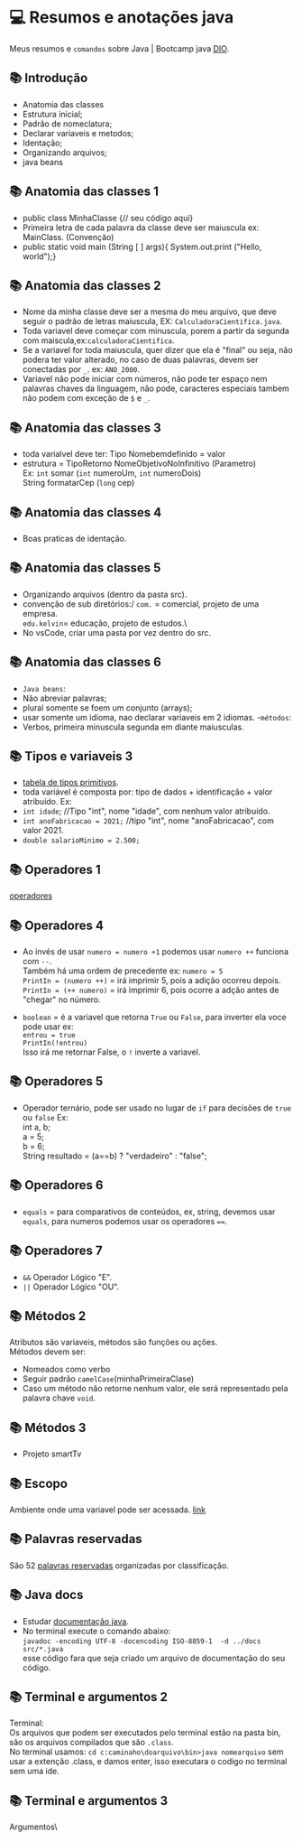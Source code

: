 # 💻 Resumos e anotações java 

Meus resumos e `comandos` sobre Java | Bootcamp java [DIO](https://www.dio.me/).

## 📚 Introdução
- Anatomia das classes
- Estrutura inicial;
- Padrão de nomeclatura;
- Declarar variaveis e metodos;
- Identação;
- Organizando arquivos;
- java beans
## 📚 Anatomia das classes 1
-  public class MinhaClasse {// seu código aqui}
- Primeira letra de cada palavra da classe deve ser maiuscula ex: MainClass. (Convenção)
- public static void main (String [ ] args){ System.out.print ("Hello, world");}
## 📚 Anatomia das classes 2
- Nome da minha classe deve ser a mesma do meu arquivo, que deve seguir o padrão de letras maiuscula, EX: `CalculadoraCientifica.java`.
- Toda variavel deve começar com minuscula, porem a partir da segunda com maiscula,ex:`calculadoraCientifica`.
- Se a variavel for toda maiuscula, quer dizer que ela é "final" ou seja, não podera ter valor alterado, no caso de duas palavras, devem ser conectadas por `_`. ex: `ANO_2000`.
- Variavel não pode iniciar com números, não pode ter espaço nem palavras chaves da linguagem, não pode, caracteres especiais tambem não podem com exceção de `$` e `_`.
## 📚 Anatomia das classes 3
- toda varialvel deve ter: Tipo Nomebemdefinido = valor
- estrutura = TipoRetorno NomeObjetivoNoInfinitivo (Parametro)\
Ex: `int` somar (`int` numeroUm, `int` numeroDois)\
String formatarCep (`long` cep)
## 📚 Anatomia das classes 4
- Boas praticas de identação.

## 📚 Anatomia das classes 5
- Organizando arquivos (dentro da pasta src).
- convenção de sub diretórios:/
`com.` = comercial, projeto de uma empresa.\
`edu.kelvin`= educação, projeto de estudos.\
- No vsCode, criar uma pasta por vez dentro do src.

## 📚 Anatomia das classes 6
- `Java beans`:
-  Não abreviar palavras;
- plural somente se foem um conjunto (arrays);
- usar somente um idioma, nao declarar variaveis em 2 idiomas.
-`métodos`:
- Verbos, primeira minuscula segunda em diante maiusculas.

## 📚 Tipos e variaveis 3
-  [tabela de tipos primitivos](https://glysns.gitbook.io/java-basico/sintaxe/variaveis).
- toda variável é composta por: tipo de dados + identificação + valor atribuído. Ex:
- `int idade`; //Tipo "int", nome "idade", com nenhum valor atribuído.
- `int anoFabricacao = 2021;` //tipo "int", nome "anoFabricacao", com valor 2021.
- `double salarioMinimo = 2.500;`

## 📚 Operadores 1
 [operadores](https://glysns.gitbook.io/java-basico/sintaxe/operadores)

## 📚 Operadores 4
- Ao invés de usar `numero = numero +1` podemos usar `numero ++` funciona com `--`.\
 Também há uma ordem de precedente ex: `numero = 5`\
`PrintIn = (numero ++)` = irá imprimir 5, pois a adição ocorreu depois.\
`PrintIn = (++ numero)` = irá imprimir 6, pois ocorre a adção antes de "chegar" no número.

- `boolean` = é a variavel que retorna `True` ou `False`, para inverter ela voce pode usar ex:\
`entrou = true`\
`PrintIn(!entrou)`\
Isso irá me retornar False, o `!` inverte a variavel.

## 📚 Operadores 5
- Operador ternário, pode ser usado no lugar de `if` para decisões de `true` ou `false` Ex:\
int a, b;\
a = 5;\
b = 6;\
String resultado = (a==b) ? "verdadeiro" : "false";

## 📚 Operadores 6
- `equals` = para comparativos de conteúdos, ex, string, devemos usar `equals`, para numeros podemos usar os operadores `==`.

## 📚 Operadores 7
- `&&` Operador Lógico "E".
- `||` Operador Lógico "OU".

## 📚 Métodos 2
Atributos são variaveis, métodos são funções ou ações.\
Métodos devem ser:
- Nomeados como verbo
- Seguir padrão `camelCase`(minhaPrimeiraClase)
- Caso um método não retorne nenhum valor, ele será representado pela palavra chave `void`.

## 📚 Métodos 3
- Projeto smartTv

## 📚 Escopo
Ambiente onde uma variavel pode ser acessada. [link](https://glysns.gitbook.io/java-basico/sintaxe/escopo)

## 📚 Palavras reservadas
 São 52 [palavras reservadas](https://glysns.gitbook.io/java-basico/sintaxe/palavras-reservadas) organizadas por classificação. 

 ## 📚 Java docs
 - Estudar [documentação java](https://glysns.gitbook.io/java-basico/sintaxe/documentacao).
 - No terminal execute o comando abaixo:\
`javadoc -encoding UTF-8 -docencoding ISO-8859-1  -d ../docs  src/*.java`\
esse código fara que seja criado um arquivo de documentação do seu código.

 ## 📚 Terminal e argumentos 2
 Terminal:\
 Os arquivos que podem ser executados pelo terminal estão na pasta bin, são os arquivos compilados que são `.class`.\
No terminal usamos: `cd c:caminaho\doarquivo\bin>java nomearquivo` sem usar a extenção .class, e damos enter, isso executara o codigo no terminal sem uma ide.
 
  ## 📚 Terminal e argumentos 3
Argumentos\
